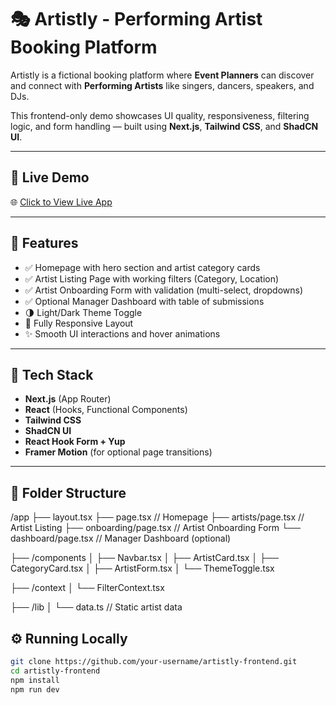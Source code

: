 # 🎭 Artistly - Performing Artist Booking Platform

Artistly is a fictional booking platform where **Event Planners** can discover and connect with **Performing Artists** like singers, dancers, speakers, and DJs.

This frontend-only demo showcases UI quality, responsiveness, filtering logic, and form handling — built using **Next.js**, **Tailwind CSS**, and **ShadCN UI**.

---

## 🔗 Live Demo

🌐 [Click to View Live App](https://your-project-name.vercel.app)

---

## 🚀 Features

- ✅ Homepage with hero section and artist category cards
- ✅ Artist Listing Page with working filters (Category, Location)
- ✅ Artist Onboarding Form with validation (multi-select, dropdowns)
- ✅ Optional Manager Dashboard with table of submissions
- 🌗 Light/Dark Theme Toggle
- 📱 Fully Responsive Layout
- ✨ Smooth UI interactions and hover animations

---

## 🧰 Tech Stack

- **Next.js** (App Router)
- **React** (Hooks, Functional Components)
- **Tailwind CSS**
- **ShadCN UI**
- **React Hook Form + Yup**
- **Framer Motion** (for optional page transitions)

---

## 📁 Folder Structure
/app
├── layout.tsx
├── page.tsx // Homepage
├── artists/page.tsx // Artist Listing
├── onboarding/page.tsx // Artist Onboarding Form
└── dashboard/page.tsx // Manager Dashboard (optional)

├── /components
│ ├── Navbar.tsx
│ ├── ArtistCard.tsx
│ ├── CategoryCard.tsx
│ ├── ArtistForm.tsx
│ └── ThemeToggle.tsx

├── /context
│ └── FilterContext.tsx

├── /lib
│ └── data.ts // Static artist data

## ⚙️ Running Locally

```bash
git clone https://github.com/your-username/artistly-frontend.git
cd artistly-frontend
npm install
npm run dev
